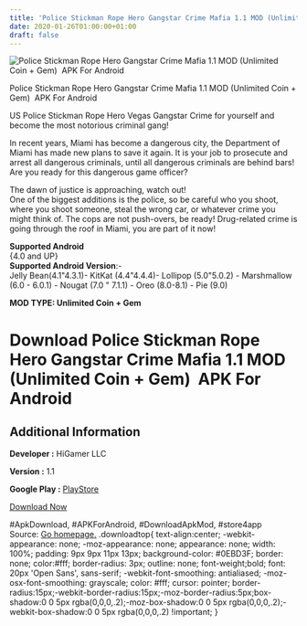 ```yaml
---
title: 'Police Stickman Rope Hero Gangstar Crime Mafia 1.1 MOD (Unlimited Coin + Gem)  APK For Android'
date: 2020-01-26T01:00:00+01:00
draft: false
---
```


![Police Stickman Rope Hero Gangstar Crime Mafia 1.1 MOD (Unlimited Coin + Gem)  APK For Android](https://i1.wp.com/apkhome.net/wp-content/uploads/2020/01/Police-Stickman-Rope-Hero-Gangstar-Crime-Mafia-1.1-MOD-Unlimited-Coin-Gem.png "Police Stickman Rope Hero Gangstar Crime Mafia 1.1 MOD (Unlimited Coin + Gem)  APK For Android")

  

Police Stickman Rope Hero Gangstar Crime Mafia 1.1 MOD (Unlimited Coin + Gem)  APK For Android

US Police Stickman Rope Hero Vegas Gangstar Crime for yourself and become the most notorious criminal gang!

In recent years, Miami has become a dangerous city, the Department of Miami has made new plans to save it again. It is your job to prosecute and arrest all dangerous criminals, until all dangerous criminals are behind bars! Are you ready for this dangerous game officer?

The dawn of justice is approaching, watch out!  
One of the biggest additions is the police, so be careful who you shoot, where you shoot someone, steal the wrong car, or whatever crime you might think of. The cops are not push-overs, be ready! Drug-related crime is going through the roof in Miami, you are part of it now!

**Supported Android**  
{4.0 and UP}  
**Supported Android Version**:-  
Jelly Bean(4.1"4.3.1)- KitKat (4.4"4.4.4)- Lollipop (5.0"5.0.2) - Marshmallow (6.0 - 6.0.1) - Nougat (7.0 " 7.1.1) - Oreo (8.0-8.1) - Pie (9.0)

**MOD TYPE: Unlimited Coin + Gem**

Download Police Stickman Rope Hero Gangstar Crime Mafia 1.1 MOD (Unlimited Coin + Gem)  APK For Android
========================================================================================================

Additional Information
----------------------

**Developer :** HiGamer LLC

**Version :** 1.1

**Google Play :** [PlayStore](https://play.google.com/store/apps/details?id=us.police.spider.stickman.gta.call.gtastickman.city.crime.hero.duty)

  

[Download Now](https://store4app.co/post/police-stickman-rope-hero-gangstar-crime-mafia-1-1-mod-unlimited-coin-gem-apk-for-android_1579972554)

  
#ApkDownload, #APKForAndroid, #DownloadApkMod, #store4app  
Source: [Go homepage.](https://store4app.co/post/police-stickman-rope-hero-gangstar-crime-mafia-1-1-mod-unlimited-coin-gem-apk-for-android_1579972554) .downloadtop{ text-align:center; -webkit-appearance: none; -moz-appearance: none; appearance: none; width: 100%; padding: 9px 9px 11px 13px; background-color: #0EBD3F; border: none; color:#fff; border-radius: 3px; outline: none; font-weight;bold; font: 20px 'Open Sans', sans-serif; -webkit-font-smoothing: antialiased; -moz-osx-font-smoothing: grayscale; color: #fff; cursor: pointer; border-radius:15px;-webkit-border-radius:15px;-moz-border-radius:5px;box-shadow:0 0 5px rgba(0,0,0,.2);-moz-box-shadow:0 0 5px rgba(0,0,0,.2);-webkit-box-shadow:0 0 5px rgba(0,0,0,.2) !important; }